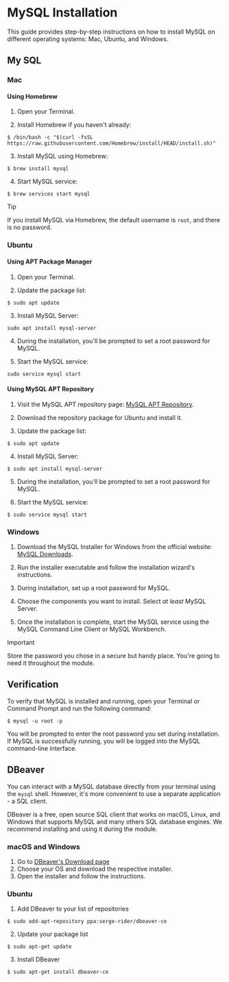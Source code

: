 # MySQL Installation

This guide provides step-by-step instructions on how to install MySQL on different operating systems: Mac, Ubuntu, and Windows.

## My SQL

### Mac

#### Using Homebrew

1. Open your Terminal.

2. Install Homebrew if you haven't already:

```shell
$ /bin/bash -c "$(curl -fsSL https://raw.githubusercontent.com/Homebrew/install/HEAD/install.sh)"
```

3. Install MySQL using Homebrew:

```shell
$ brew install mysql
```

4. Start MySQL service:

```shell
$ brew services start mysql
```

> [!TIP]
> If you install MySQL via Homebrew, the default username is `root`, and there is no password.

### Ubuntu

#### Using APT Package Manager

1. Open your Terminal.

2. Update the package list:

```shell
$ sudo apt update
```

3. Install MySQL Server:

```shell
sudo apt install mysql-server
```

4. During the installation, you'll be prompted to set a root password for MySQL.

5. Start the MySQL service:

```shell
sudo service mysql start
```

#### Using MySQL APT Repository

1. Visit the MySQL APT repository page: [MySQL APT Repository](https://dev.mysql.com/downloads/repo/apt/).

2. Download the repository package for Ubuntu and install it.

3. Update the package list:

```shell
$ sudo apt update
```

4. Install MySQL Server:

```shell
$ sudo apt install mysql-server
```

5. During the installation, you'll be prompted to set a root password for MySQL.

6. Start the MySQL service:

```shell
$ sudo service mysql start
```

### Windows

1. Download the MySQL Installer for Windows from the official website: [MySQL Downloads](https://dev.mysql.com/downloads/mysql/).

2. Run the installer executable and follow the installation wizard's instructions.

3. During installation, set up a root password for MySQL.

4. Choose the components you want to install. Select *at least* MySQL Server.

5. Once the installation is complete, start the MySQL service using the MySQL Command Line Client or MySQL Workbench.

> [!IMPORTANT]
> Store the password you chose in a secure but handy place. You're going to need it throughout the module.

## Verification

To verify that MySQL is installed and running, open your Terminal or Command Prompt and run the following command:

```shell
$ mysql -u root -p
```

You will be prompted to enter the root password you set during installation. If MySQL is successfully running, you will be logged into the MySQL command-line interface.

## DBeaver

You can interact with a MySQL database directly from your terminal using the `mysql` shell. However, it's more convenient to use a separate application - a SQL client. 

DBeaver is a free, open source SQL client that works on macOS, Linux, and Windows that supports MySQL and many others SQL database engines. We recommend installing and using it during the module.

### macOS and Windows

1. Go to [DBeaver's Download page](https://dbeaver.io/download/)
1. Choose your OS and download the respective installer.
1. Open the installer and follow the instructions.

### Ubuntu

1. Add DBeaver to your list of repositories

```shell
$ sudo add-apt-repository ppa:serge-rider/dbeaver-ce
```

2. Update your package list

```shell
$ sudo apt-get update
```

3. Install DBeaver

```shell
$ sudo apt-get install dbeaver-ce
```